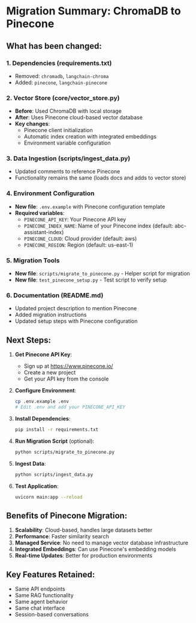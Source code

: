 # Migration Summary: ChromaDB to Pinecone

## What has been changed:

### 1. Dependencies (requirements.txt)
- Removed: `chromadb`, `langchain-chroma`
- Added: `pinecone`, `langchain-pinecone`

### 2. Vector Store (core/vector_store.py)
- **Before**: Used ChromaDB with local storage
- **After**: Uses Pinecone cloud-based vector database
- **Key changes**:
  - Pinecone client initialization
  - Automatic index creation with integrated embeddings
  - Environment variable configuration

### 3. Data Ingestion (scripts/ingest_data.py)
- Updated comments to reference Pinecone
- Functionality remains the same (loads docs and adds to vector store)

### 4. Environment Configuration
- **New file**: `.env.example` with Pinecone configuration template
- **Required variables**:
  - `PINECONE_API_KEY`: Your Pinecone API key
  - `PINECONE_INDEX_NAME`: Name of your Pinecone index (default: abc-assistant-index)
  - `PINECONE_CLOUD`: Cloud provider (default: aws)
  - `PINECONE_REGION`: Region (default: us-east-1)

### 5. Migration Tools
- **New file**: `scripts/migrate_to_pinecone.py` - Helper script for migration
- **New file**: `test_pinecone_setup.py` - Test script to verify setup

### 6. Documentation (README.md)
- Updated project description to mention Pinecone
- Added migration instructions
- Updated setup steps with Pinecone configuration

## Next Steps:

1. **Get Pinecone API Key**:
   - Sign up at https://www.pinecone.io/
   - Create a new project
   - Get your API key from the console

2. **Configure Environment**:
   ```bash
   cp .env.example .env
   # Edit .env and add your PINECONE_API_KEY
   ```

3. **Install Dependencies**:
   ```bash
   pip install -r requirements.txt
   ```

4. **Run Migration Script** (optional):
   ```bash
   python scripts/migrate_to_pinecone.py
   ```

5. **Ingest Data**:
   ```bash
   python scripts/ingest_data.py
   ```

6. **Test Application**:
   ```bash
   uvicorn main:app --reload
   ```

## Benefits of Pinecone Migration:

1. **Scalability**: Cloud-based, handles large datasets better
2. **Performance**: Faster similarity search
3. **Managed Service**: No need to manage vector database infrastructure
4. **Integrated Embeddings**: Can use Pinecone's embedding models
5. **Real-time Updates**: Better for production environments

## Key Features Retained:

- Same API endpoints
- Same RAG functionality
- Same agent behavior
- Same chat interface
- Session-based conversations
